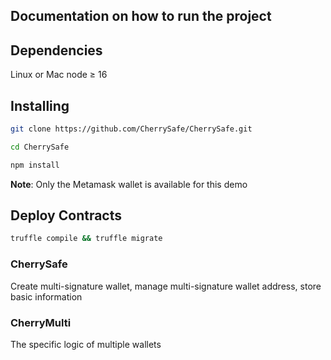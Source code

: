 ## Documentation on how to run the project

## Dependencies

Linux or Mac
node ≥ 16


## Installing

```bash
git clone https://github.com/CherrySafe/CherrySafe.git

cd CherrySafe

npm install
```

**Note**: Only the Metamask wallet is available for this demo


## Deploy Contracts

```bash 
truffle compile && truffle migrate
```


### CherrySafe

Create multi-signature wallet, manage multi-signature wallet address, store basic information

### CherryMulti

The specific logic of multiple wallets

